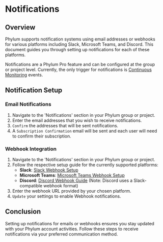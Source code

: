 # Notifications

## Overview

Phylum supports notification systems using email addresses or webhooks for various platforms including Slack, Microsoft Teams, and Discord. This document guides you through setting up notifications for each of these platforms.

Notifications are a Phylum Pro feature and can be configured at the group or project level. Currently, the only trigger for notifications is [Continuous Monitoring](https://docs.phylum.io/docs/continuous_monitoring) events.

## Notification Setup

### Email Notifications

1. Navigate to the 'Notifications' section in your Phylum group or project.
2. Enter the email addresses that you wish to receive notifications.
3. `Confirm` the addresses that will be sent notifications.
4. A `Subscription Confirmation` email will be sent and each user will need to confirm their subscription.

### Webhook Integration

1. Navigate to the 'Notifications' section in your Phylum group or project.
2. Follow the respective setup guide for the currently supported platforms:
   - **Slack**: [Slack Webhook Setup](https://api.slack.com/messaging/webhooks#getting_started)
   - **Microsoft Teams**: [Microsoft Teams Webhook Setup](https://learn.microsoft.com/en-us/microsoftteams/platform/webhooks-and-connectors/how-to/add-incoming-webhook)
   - **Discord**: [Discord Webhook Guide](https://discord.com/developers/docs/resources/webhook#execute-slackcompatible-webhook) (Note: Discord uses a Slack-compatible webhook format)
3. Enter the webhook URL provided by your chosen platform.
4. `Update` your settings to enable Webhook notifications.

## Conclusion

Setting up notifications for emails or webhooks ensures you stay updated with your Phylum account activities. Follow these steps to receive notifications via your preferred communication method.
